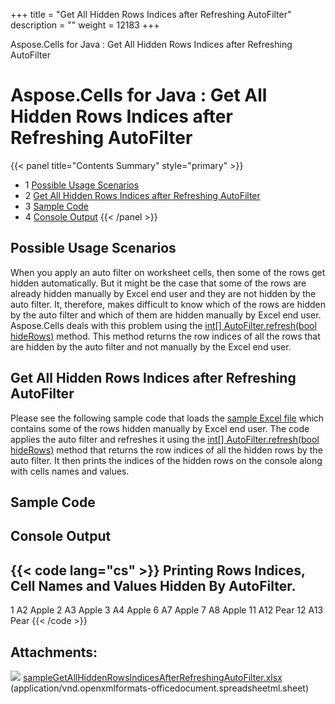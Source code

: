 +++
title = "Get All Hidden Rows Indices after Refreshing AutoFilter" 
description = "" 
weight = 12183 
+++

Aspose.Cells for Java : Get All Hidden Rows Indices after Refreshing AutoFilter  

# Aspose.Cells for Java : Get All Hidden Rows Indices after Refreshing AutoFilter


{{< panel title="Contents Summary" style="primary" >}}
*   1 [Possible Usage Scenarios](#GetAllHiddenRowsIndicesafterRefreshingAutoFilter-PossibleUsageScenarios)
*   2 [Get All Hidden Rows Indices after Refreshing AutoFilter](#GetAllHiddenRowsIndicesafterRefreshingAutoFilter-GetAllHiddenRowsIndicesafterRefreshingAutoFilter)
*   3 [Sample Code](#GetAllHiddenRowsIndicesafterRefreshingAutoFilter-SampleCode)
*   4 [Console Output](#GetAllHiddenRowsIndicesafterRefreshingAutoFilter-ConsoleOutput)
{{< /panel >}}
 

## Possible Usage Scenarios

When you apply an auto filter on worksheet cells, then some of the rows get hidden automatically. But it might be the case that some of the rows are already hidden manually by Excel end user and they are not hidden by the auto filter. It, therefore, makes difficult to know which of the rows are hidden by the auto filter and which of them are hidden manually by Excel end user. Aspose.Cells deals with this problem using the [int\[\] AutoFilter.refresh(bool hideRows)](https://apireference.aspose.com/java/cells/com.aspose.cells/autofilter#refresh(boolean)) method. This method returns the row indices of all the rows that are hidden by the auto filter and not manually by the Excel end user.

## Get All Hidden Rows Indices after Refreshing AutoFilter

Please see the following sample code that loads the [sample Excel file](https://docs2.aspose.com/cells/java/attachments/64456325/64716913.xlsx) which contains some of the rows hidden manually by Excel end user. The code applies the auto filter and refreshes it using the [int\[\] AutoFilter.refresh(bool hideRows)](https://apireference.aspose.com/java/cells/com.aspose.cells/autofilter#refresh(boolean)) method that returns the row indices of all the hidden rows by the auto filter. It then prints the indices of the hidden rows on the console along with cells names and values.

## Sample Code

## Console Output

{{< code lang="cs" >}}
Printing Rows Indices, Cell Names and Values Hidden By AutoFilter.
--------------------------
1       A2      Apple
2       A3      Apple
3       A4      Apple
6       A7      Apple
7       A8      Apple
11      A12     Pear
12      A13     Pear
{{< /code >}}

## Attachments:

![](https://docs2.aspose.com/cells/java/images/icons/bullet_blue.gif) [sampleGetAllHiddenRowsIndicesAfterRefreshingAutoFilter.xlsx](https://docs2.aspose.com/cells/java/attachments/64456325/64716913.xlsx) (application/vnd.openxmlformats-officedocument.spreadsheetml.sheet)  

